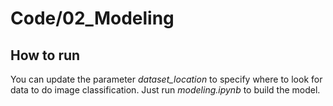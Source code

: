 # Code/02_Modeling

## How to run

You can update the parameter *dataset\_location* to specify where to look for data to do image classification. Just run *modeling.ipynb* to build the model.